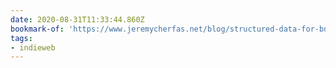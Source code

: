 ```yaml
---
date: 2020-08-31T11:33:44.860Z
bookmark-of: 'https://www.jeremycherfas.net/blog/structured-data-for-book-reviews'
tags:
- indieweb
---
```


